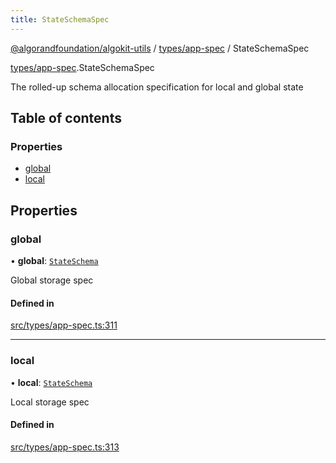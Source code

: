 ```yaml
---
title: StateSchemaSpec
---
```


[@algorandfoundation/algokit-utils](/reference/algokit-utils-ts/api/readme/) / [types/app-spec](/reference/algokit-utils-ts/api/modules/types_app_spec/) / StateSchemaSpec

[types/app-spec](/reference/algokit-utils-ts/api/modules/types_app_spec/).StateSchemaSpec

The rolled-up schema allocation specification for local and global state

## Table of contents

### Properties

- [global](#global)
- [local](#local)

## Properties

### global

• **global**: [`StateSchema`](/reference/algokit-utils-ts/api/modules/types_app_spec/#stateschema)

Global storage spec

#### Defined in

[src/types/app-spec.ts:311](https://github.com/algorandfoundation/algokit-utils-ts/blob/main/src/types/app-spec.ts#L311)

---

### local

• **local**: [`StateSchema`](/reference/algokit-utils-ts/api/modules/types_app_spec/#stateschema)

Local storage spec

#### Defined in

[src/types/app-spec.ts:313](https://github.com/algorandfoundation/algokit-utils-ts/blob/main/src/types/app-spec.ts#L313)
